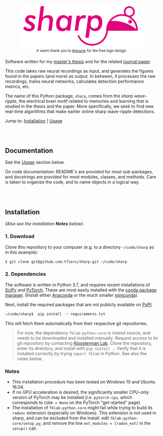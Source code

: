 <p align="center">
  <img src="logo.png" alt='Logo for this project: a stylized rat and the name "Sharp"'>
  <br>
  <sup>A warm thank you to <a href="https://github.com/zuurw">@zuurw</a> for the free logo design.</sup>
</p>

Software written for my [master's thesis](https://github.com/tfiers/master-thesis) 
and for the related [journal paper](https://github.com/tfiers/neural-network-paper).

This code takes raw neural recordings as input, and generates the figures found
in the papers (and more) as output. In between, it processes the raw
recordings, trains neural networks, calculates detection performance metrics,
etc.

The name of this Python package, `sharp`, comes from the _sharp wave-ripple_,
the electrical brain motif related to memories and learning that is studied
in the thesis and the paper. More specifically, we seek to find new real-time
algorithms that make earlier online sharp wave-ripple detections.

Jump to: 
[Installation](#installation) |
[Usage](#usage)



<br>
<br>

## Documentation

See the [_Usage_](#Usage) section below.

On code documentation: README's are provided for most sub-packages,
and docstrings are provided for most modules, classes, and methods.
Care is taken to organize the code, and to name objects in a logical way.




<br>
<br>

## Installation

*(Also see the installation __Notes__ below).*

### 1. Download

Clone this repository to your computer (e.g. to a directory `~/code/sharp` as
in this example):
```bash
$ git clone git@github.com:tfiers/sharp.git ~/code/sharp
```

### 2. Dependencies

The software is written in Python 3.7, and requires recent installations of
[SciPy](https://scipy.org/) and [PyTorch](https://pytorch.org/).
These are most easily installed with the [conda package manager](https://conda.io/docs/index.html).
(Install either [Anaconda](https://www.anaconda.com/distribution/)
or the much smaller [miniconda](https://docs.conda.io/en/latest/miniconda.html)).

Next, install the required packages that are not publicly available on
[PyPI](https://pypi.org/):
```bash
~/code/sharp$  pip install -r requirements.txt
```
This will fetch them automatically from their respective git repositories.

> For now, the dependency `fklab-python-core` is closed source, and needs to be
downloaded and installed manually. Request access to its git repository by
contacting [Kloosterman Lab](https://kloostermanlab.org/). Clone the
repository, enter its directory, and install with `pip install .`. Verify that
it is installed correctly by trying `import fklab` in Python. See also the
notes below.


### Notes

- This installation procedure has been tested on Windows 10 and Ubuntu 16.04.
- If no GPU acceleration is desired, the significantly smaller CPU-only 
  version of PyTorch may be installed (i.e. `pytorch-cpu`, which corresponds 
  to `CUDA = None` on the PyTorch "get-started" page).
- The installation of `fklab-python-core` might fail while trying to build its
  `radonc` extension (especially on Windows). This extension is not used in
   sharp, and can be excluded from the install: edit `fklab-python-core/setup.py`,
   and remove the line `ext_modules = [radon_ext]` in the `setup()` call.
